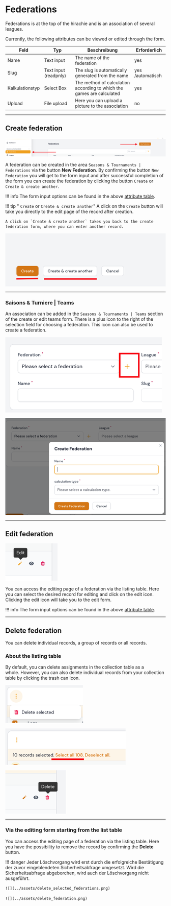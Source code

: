 
# Federations

Federations is at the top of the hirachie and is an association of several leagues.

Currently, the following attributes can be viewed or edited through the form.

| Feld            | Typ                   | Beschreibung                                                          | Erforderlich     |
| --------------- | --------------------- | --------------------------------------------------------------------- | ---------------- |
| Name            | Text input            | The name of the federation                                            | yes              |
| Slug            | Text input (readpnly) | The slug is automatically generated from the name                     | yes /automatisch |
| Kalkulationstyp | Select Box            | The method of calculation according to which the games are calculated | yes              |
| Upload          | File upload           | Here you can upload a picture to the association                      | no               |

---

## Create federation

![](../assets/federations.png)

A federation can be created in the area `Seasons & Tournaments | Federations` via the button **New Federation**. By confirming the button `New Federation` you will get to the form input and after successful completion of the form you can create the federation by clicking the button `Create` or `Create & create another`.

!!! info
	The form input options can be found in the above [attribute table](#attributtabelle).

!!! tip " `Create` or `Create & create another`"
	A click on the `Create` button will take you directly to the edit page of the record after creation.

	A click on `Create & create another` takes you back to the create federation form, where you can enter another record.

![](../assets/create_and_create_another.png)

---

### Saisons & Turniere | Teams

An association can be added in the `Seasons & Tournaments | Teams` section of the create or edit teams form. There is a plus icon to the right of the selection field for choosing a federation. This icon can also be used to create a federation.

![](../assets/teams_create_federation_1.png)

![](../assets/teams_create_federation_2.png)

---

## Edit federation

![](../assets/edit.png)

You can access the editing page of a federation via the listing table. Here you can select the desired record for editing and click on the edit icon. Clicking the edit icon will take you to the edit form.

!!! info
	The form input options can be found in the above [attribute table](#attributtabelle).
	
---

## Delete federation

You can delete individual records, a group of records or all records.

### About the listing table

By default, you can delete assignments in the collection table as a whole. However, you can also delete individual records from your collection table by clicking the trash can icon.

![](../assets/delete_selected.png)

![](../assets/select_all.png)

![](../assets/delete_icon.png) 

---

### Via the editing form starting from the list table

You can access the editing page of a federation via the listing table. Here you have the possibility to remove the record by confirming the **Delete** button.

!!! danger 
	Jeder Löschvorgang wird erst durch die erfolgreiche Bestätigung der zuvor eingeblendeten Sicherheitsabfrage umgesetzt. Wird die Sicherheitsabfrage abgeborchen, wird auch der Löschvorgang nicht ausgeführt.
	
	![](../assets/delete_selected_federations.png) 
	
	![](../assets/delete_federation.png)
	
